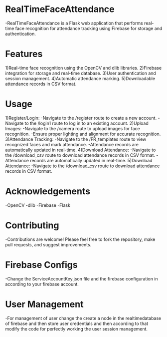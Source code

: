 # RealTimeFaceAttendance
-RealTimeFaceAttendance is a Flask web application that performs real-time face recognition for attendance tracking using Firebase for storage and authentication.

# Features
1)Real-time face recognition using the
OpenCV and dlib libraries.
2)Firebase integration for storage and real-time database.
3)User authentication and session management.
4)Automatic attendance marking.
5)Downloadable attendance records in CSV format.


# Usage
1)Register/Login:
  -Navigate to the /register route to create a new account.
  -Navigate to the /login1 route to log in to an existing account.
2)Upload Images:
  -Navigate to the /camera route to upload images for face recognition.
  -Ensure proper lighting and alignment for accurate recognition.
3)Attendance Tracking:
  -Navigate to the /FR_templates route to view recognized faces and mark attendance.
  -Attendance records are automatically updated in real-time.
4)Download Attendance:
  -Navigate to the /download_csv route to download attendance records in CSV format.
  -Attendance records are automatically updated in real-time.
5)Download Attendance:
  -Navigate to the /download_csv route to download attendance records in CSV format.


# Acknowledgements
-OpenCV
-dlib
-Firebase
-Flask

# Contributing
-Contributions are welcome! Please feel free to fork the repository, make pull requests, and suggest improvements.

# Firebase Configs
-Change the ServiceAccountKey.json file and the firebase configuration in according to your firebase account.


# User Management
-For management of user change the create a node in the realtimedatabase of firebase and then store user credentials and then according to that modify the code for perfectly working the user session management.
